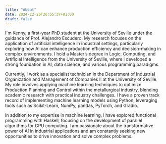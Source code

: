 ```yaml
---
title: "About"
date: 2024-12-25T20:55:37+01:00
draft: false
---
```



I'm Kenny, a first-year PhD student at the University of Seville under the guidance of Prof. Alejandro Escudero. My research focuses on the application of artificial intelligence in industrial settings, particularly exploring how AI can enhance production efficiency and decision-making in complex environments. I hold a Master’s degree in Logic, Computing, and Artificial Intelligence from the University of Seville, where I developed a strong foundation in AI, data science, and various programming paradigms.

Currently, I work as a specialist technician in the Department of Industrial Organization and Management of Companies II at the University of Seville. My role involves applying machine learning techniques to optimize Production Planning and Control within the metallurgical industry, blending academic research with practical industry challenges. I have a proven track record of implementing machine learning models using Python, leveraging tools such as Scikit-Learn, NumPy, pandas, PyTorch, and Gradio.

In addition to my expertise in machine learning, I have explored functional programming with Haskell, focusing on the development of parallel algorithms for GPU computing. I am passionate about the transformative power of AI in industrial applications and am constantly seeking new opportunities to drive innovation and solve complex problems.
